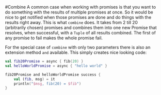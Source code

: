 #Combine
A common case when working with promises is that you want to do something with the results of multiple promises
at once. So it would be nice to get notified when those promises are done and do things with the results right away.
This is what `combine` does. It takes from 2 till 20 (arbitrarily chosen) promises and combines them into one new Promise
that resolves, when successful, with a `Tuple` of all results combined. The first of any promise to fail makes the whole
promise fail. 
  
For the special case of `combine` with only two parameters there is also an extension method `and` available. This
simply creates nice looking code:
```kt
val fib20Promise = async { fib(20) }
val helloWorldPromise = async { "hello world" }

fib20Promise and helloWorldPromise success {
    val (fib, msg) = it
    println("$msg, fib(20) = $fib")
}
```